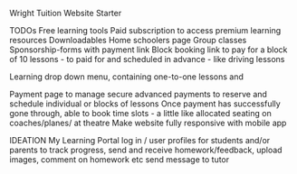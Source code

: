 Wright Tuition Website Starter

TODOs
Free learning tools
Paid subscription to access premium learning resources
Downloadables
Home schoolers page
Group classes
Sponsorship-forms with payment link
Block booking link to pay for a block of 10 lessons - to paid for and scheduled in advance - like driving lessons

Learning drop down menu, containing one-to-one lessons and 

Payment page to manage secure advanced payments to reserve and schedule individual or blocks of lessons
    Once payment has successfully gone through, able to book time slots - a little like allocated seating on coaches/planes/ at theatre
Make website fully responsive with mobile app

IDEATION
My Learning Portal
    log in / user profiles
    for students and/or parents to track progress, send and receive homework/feedback, upload images, comment on homework etc
    send message to tutor